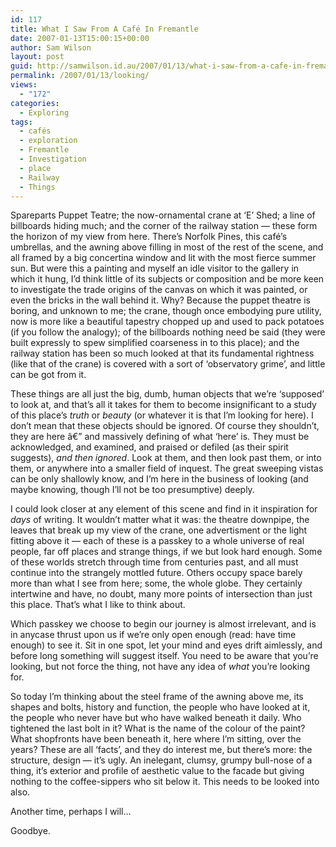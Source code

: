 ```yaml
---
id: 117
title: What I Saw From A Café In Fremantle
date: 2007-01-13T15:00:15+00:00
author: Sam Wilson
layout: post
guid: http://samwilson.id.au/2007/01/13/what-i-saw-from-a-cafe-in-fremantle/
permalink: /2007/01/13/looking/
views:
  - "172"
categories:
  - Exploring
tags:
  - cafés
  - exploration
  - Fremantle
  - Investigation
  - place
  - Railway
  - Things
---
```

Spareparts Puppet Teatre; the now-ornamental crane at &#8216;E&#8217; Shed; a line of billboards hiding much; and the corner of the railway station — these form the horizon of my view from here. There&#8217;s Norfolk Pines, this café&#8217;s umbrellas, and the awning above filling in most of the rest of the scene, and all framed by a big concertina window and lit with the most fierce summer sun. But were this a painting and myself an idle visitor to the gallery in which it hung, I&#8217;d think little of its subjects or composition and be more keen to investigate the trade origins of the canvas on which it was painted, or even the bricks in the wall behind it. Why? Because the puppet theatre is boring, and unknown to me; the crane, though once embodying pure utility, now is more like a beautiful tapestry chopped up and used to pack potatoes (if you follow the analogy); of the billboards nothing need be said (they were built expressly to spew simplified coarseness in to this place); and the railway station has been so much looked at that its fundamental rightness (like that of the crane) is covered with a sort of &#8216;observatory grime&#8217;, and little can be got from it.

These things are all just the big, dumb, human objects that we&#8217;re &#8216;supposed&#8217; to look at, and that&#8217;s all it takes for them to become insignificant to a study of this place&#8217;s _truth_ or _beauty_ (or whatever it is that I&#8217;m looking for here). I don&#8217;t mean that these objects should be ignored. Of course they shouldn&#8217;t, they are here â€” and massively defining of what &#8216;here&#8217; is. They must be acknowledged, and examined, and praised or defiled (as their spirit suggests), _and then ignored_. Look at them, and then look past them, or into them, or anywhere into a smaller field of inquest. The great sweeping vistas can be only shallowly know, and I&#8217;m here in the business of looking (and maybe knowing, though I&#8217;ll not be too presumptive) deeply.

I could look closer at any element of this scene and find in it inspiration for _days_ of writing. It wouldn&#8217;t matter what it was: the theatre downpipe, the leaves that break up my view of the crane, one advertisment or the light fitting above it — each of these is a passkey to a whole universe of real people, far off places and strange things, if we but look hard enough. Some of these worlds stretch through time from centuries past, and all must continue into the strangely mottled future. Others occupy space barely more than what I see from here; some, the whole globe. They certainly intertwine and have, no doubt, many more points of intersection than just this place. That&#8217;s what I like to think about.

Which passkey we choose to begin our journey is almost irrelevant, and is in anycase thrust upon us if we&#8217;re only open enough (read: have time enough) to see it. Sit in one spot, let your mind and eyes drift aimlessly, and before long something will suggest itself. You need to be aware that you&#8217;re looking, but not force the thing, not have any idea of _what_ you&#8217;re looking for.

So today I&#8217;m thinking about the steel frame of the awning above me, its shapes and bolts, history and function, the people who have looked at it, the people who never have but who have walked beneath it daily. Who tightened the last bolt in it? What is the name of the colour of the paint? What shopfronts have been beneath it, here where I&#8217;m sitting, over the years? These are all &#8216;facts&#8217;, and they do interest me, but there&#8217;s more: the structure, design — it&#8217;s ugly. An inelegant, clumsy, grumpy bull-nose of a thing, it&#8217;s exterior and profile of aesthetic value to the facade but giving nothing to the coffee-sippers who sit below it. This needs to be looked into also.

Another time, perhaps I will&#8230;

Goodbye.